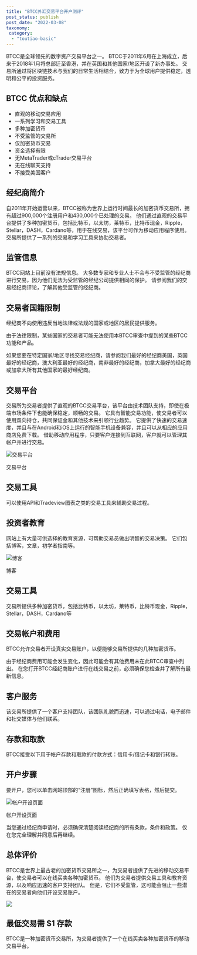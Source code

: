 ```yaml
---
title: "BTCC外汇交易平台开户测评"
post_status: publish
post_date: "2022-03-08"
taxonomy:
 category: 
  - "toutiao-basic"
---
```


BTCC是全球领先的数字资产交易平台之一。 BTCC于2011年6月在上海成立，后来于2018年1月将总部迁至香港，并在英国和其他国家/地区开设了新办事处。 交易所通过将区块链技术与我们的日常生活相结合，致力于为全球用户提供稳定，透明和公平的投资服务。

## BTCC 优点和缺点
- 直观的移动交易应用
- 一系列学习和交易工具
- 多种加密货币
- 不受监管的交易所
- 仅加密货币交易
- 资金选择有限
- 无MetaTrader或cTrader交易平台
- 无在线聊天支持
- 不接受美国客户


## 经纪商简介

自2011年开始运营以来，BTCC被称为世界上运行时间最长的加密货币交易所，拥有超过900,000个注册用户和430,000个已处理的交易。 他们通过直观的交易平台提供了多种加密货币，包括比特币，以太坊，莱特币，比特币现金，Ripple，Stellar，DASH，Cardano等，用于在线交易，该平台可作为移动应用程序使用。 交易所提供了一系列的交易和学习工具来协助交易者。

## 监管信息

BTCC网站上目前没有法规信息。 大多数专家和专业人士不会与不受监管的经纪商进行交易，因为他们无法为受监管的经纪公司提供相同的保护。 请参阅我们的交易经纪商评论，了解其他受监管的经纪商。

## 交易者国籍限制

经纪商不向使用违反当地法律或法规的国家或地区的居民提供服务。

由于法律限制，某些国家的交易者可能无法使用本BTCC审查中提到的某些BTCC功能和产品。

如果您要在特定国家/地区寻找交易经纪商，请参阅我们最好的经纪商美国，英国最好的经纪商，澳大利亚最好的经纪商，南非最好的经纪商，加拿大最好的经纪商或加拿大所有其他国家的最好经纪商。

## 交易平台

交易所为交易者提供了直观的BTCC交易平台，该平台由技术团队支持，即使在极端市场条件下也能确保稳定，顺畅的交易。 它具有智能交易功能，使交易者可以使用双向持仓，共同保证金和其他技术来引领行业趋势。 它提供了快速的交易速度，并且与在Android和iOS上运行的智能手机设备兼容，并且可以从相应的应用商店免费下载。 借助移动应用程序，只要客户连接到互联网，客户就可以管理其帐户并进行交易。

![交易平台](https://cdn.fendou.la/funstoutiao/2020/11/BTCC-Review-Trading-Platform-1024x899.jpg "交易平台")

交易平台

## 交易工具

可以使用API​​和Tradeview图表之类的交易工具来辅助交易过程。

## 投资者教育

网站上有大量可供选择的教育资源，可帮助交易员做出明智的交易决策。 它们包括博客，文章，初学者指南等。

![博客](https://cdn.fendou.la/funstoutiao/2020/11/BTCC-Review-Blogs.jpg "博客")

博客

## 交易工具

交易所提供多种加密货币，包括比特币，以太坊，莱特币，比特币现金，Ripple，Stellar，DASH，Cardano等

## 交易帐户和费用

BTCC允许交易者开设真实交易账户，以便能够交易所提供的几种加密货币。

由于经纪商费用可能会发生变化，因此可能会有其他费用未在此BTCC审查中列出。 在您打开BTCC经纪商账户进行在线交易之前，必须确保您检查并了解所有最新信息。

## 客户服务

该交易所提供了一个客户支持团队，该团队礼貌而迅速，可以通过电话，电子邮件和社交媒体与他们联系。

## 存款和取款

BTCC接受以下用于帐户存款和取款的付款方式：信用卡/借记卡和银行转账。

## 开户步骤

要开户，您可以单击网站顶部的“注册”图标，然后正确填写表格，然后提交。

![帐户开设页面](https://cdn.fendou.la/funstoutiao/2020/11/BTCC-Review-Account-Opening-Page-666x1024.jpg "帐户开设页面")

帐户开设页面

当您通过经纪商申请时，必须确保清楚阅读经纪商的所有条款，条件和政策。 仅在您完全理解并同意后再继续。

## 总体评价

BTCC是世界上最古老的加密货币交易所之一，为交易者提供了先进的移动交易平台，使交易者可以在线买卖各种加密货币。 他们为交易者提供交易工具和教育资源，以及响应迅速的客户支持团队。 但是，它们不受监管，这可能会阻止一些潜在的交易者向他们开设交易账户。

![](https://cdn.fendou.la/funstoutiao/2020/11/BTCC-Logo.png)

## 最低交易需 **$1** 存款

BTCC是一种加密货币交易所，为交易者提供了一个在线买卖各种加密货币的移动交易平台。
